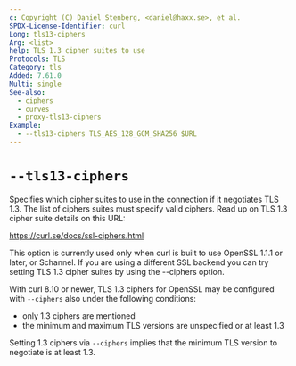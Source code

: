 ```yaml
---
c: Copyright (C) Daniel Stenberg, <daniel@haxx.se>, et al.
SPDX-License-Identifier: curl
Long: tls13-ciphers
Arg: <list>
help: TLS 1.3 cipher suites to use
Protocols: TLS
Category: tls
Added: 7.61.0
Multi: single
See-also:
  - ciphers
  - curves
  - proxy-tls13-ciphers
Example:
  - --tls13-ciphers TLS_AES_128_GCM_SHA256 $URL
---
```


# `--tls13-ciphers`

Specifies which cipher suites to use in the connection if it negotiates TLS
1.3. The list of ciphers suites must specify valid ciphers. Read up on TLS 1.3
cipher suite details on this URL:

https://curl.se/docs/ssl-ciphers.html

This option is currently used only when curl is built to use OpenSSL 1.1.1 or
later, or Schannel. If you are using a different SSL backend you can try
setting TLS 1.3 cipher suites by using the --ciphers option.

With curl 8.10 or newer, TLS 1.3 ciphers for OpenSSL may be configured with
`--ciphers` also under the following conditions:
- only 1.3 ciphers are mentioned
- the minimum and maximum TLS versions are unspecified or at least 1.3

Setting 1.3 ciphers via `--ciphers` implies that the minimum TLS version
to negotiate is at least 1.3.
